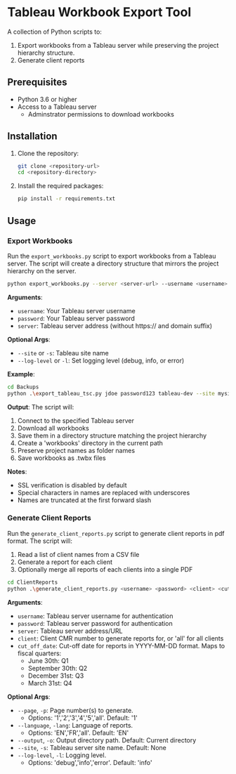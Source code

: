 # Tableau Workbook Export Tool

A collection of Python scripts to:

1. Export workbooks from a Tableau server while preserving the project hierarchy structure.
2. Generate client reports

## Prerequisites

- Python 3.6 or higher
- Access to a Tableau server
  - Adminstrator permissions to download workbooks

## Installation

1. Clone the repository:

    ```bash
    git clone <repository-url>
    cd <repository-directory>
    ```

2. Install the required packages:

    ```bash
    pip install -r requirements.txt
    ```

## Usage

### Export Workbooks

Run the `export_workbooks.py` script to export workbooks from a Tableau server. The script will create a directory structure that mirrors the project hierarchy on the server.

```bash
python export_workbooks.py --server <server-url> --username <username> --password <password> --output <output-directory>
```

**Arguments**:

- ```username```: Your Tableau server username
- ```password```: Your Tableau server password
- ```server```: Tableau server address (without https:// and domain suffix)

**Optional Args**:

- ```--site``` or ```-s```: Tableau site name
- ```--log-level``` or ```-l```: Set logging level (debug, info, or error)

**Example**:

```bash
cd Backups
python .\export_tableau_tsc.py jdoe password123 tableau-dev --site mysitename --log-level debug
```

**Output**:
The script will:

1. Connect to the specified Tableau server
2. Download all workbooks
3. Save them in a directory structure matching the project hierarchy
4. Create a 'workbooks' directory in the current path
5. Preserve project names as folder names
6. Save workbooks as .twbx files

**Notes**:

- SSL verification is disabled by default
- Special characters in names are replaced with underscores
- Names are truncated at the first forward slash

### Generate Client Reports

Run the `generate_client_reports.py` script to generate client reports in pdf format. The script will:

1. Read a list of client names from a CSV file
2. Generate a report for each client
3. Optionally merge all reports of each clients into a single PDF

```bash
cd ClientReports
python .\generate_client_reports.py <username> <password> <client> <cut_off_date> --page <page_number> --language <language> --output <output_directory> --site <site_name> --log-level <log_level> --merge
```

**Arguments**:

- ```username```: Tableau server username for authentication
- ```password```: Tableau server password for authentication
- ```server```: Tableau server address/URL
- ```client```: Client CMR number to generate reports for, or 'all' for all clients
- ```cut_off_date```: Cut-off date for reports in YYYY-MM-DD format. Maps to fiscal quarters:  
  - June 30th: Q1  
  - September 30th: Q2
  - December 31st: Q3
  - March 31st: Q4

**Optional Args**:

- ```--page```, ```-p```: Page number(s) to generate.
  - Options: '1','2','3','4','5','all'. Default: '1'
- ```--language```, ```-lang```: Language of reports.
  - Options: 'EN','FR','all'. Default: 'EN'  
- ```--output```, ```-o```: Output directory path. Default: Current directory
- ```--site```, ```-s```: Tableau server site name. Default: None
- ```--log-level```, ```-l```: Logging level.
  - Options: 'debug','info','error'. Default: 'info'

